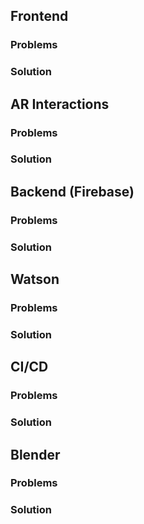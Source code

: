 ## Frontend
### Problems
### Solution

## AR Interactions
### Problems
### Solution

## Backend (Firebase)
### Problems
### Solution

## Watson
### Problems
### Solution

## CI/CD
### Problems
### Solution

## Blender
### Problems
### Solution







